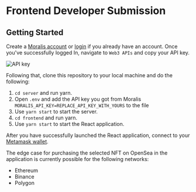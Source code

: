 # Frontend Developer Submission

## Getting Started

Create a [Moralis account](https://admin.moralis.io/register) or [login](https://admin.moralis.io/login) if you already have an account. Once you've successfully logged In, navigate to `Web3 APIs` and copy your API key.
 
 ![API key](https://i.imgur.com/UjZYar9.png)  
 
 
Following that, clone this repository to your local machine and do the following:

1. `cd server` and run yarn.
2. Open `.env` and add the API key you got from Moralis `MORALIS_API_KEY=REPLACE_API_KEY_WITH_YOURS` to the file
3. Use `yarn start` to start the server. 
4. `cd frontend` and run yarn.
5. Use `yarn start` to start the React application.


After you have successfully launched the React application, connect to your [Metamask wallet](https://chrome.google.com/webstore/detail/metamask/nkbihfbeogaeaoehlefnkodbefgpgknn?hl=en).


The edge case for purchasing the selected NFT on OpenSea in the application
is currently possible for the following networks:

- Ethereum
- Binance
- Polygon


